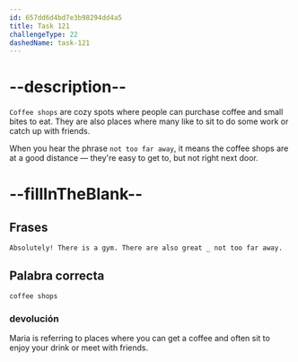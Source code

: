 ```yaml
---
id: 657dd6d4bd7e3b98294dd4a5
title: Task 121
challengeType: 22
dashedName: task-121
---
```


# --description--

`Coffee shops` are cozy spots where people can purchase coffee and small bites to eat. They are also places where many like to sit to do some work or catch up with friends.

When you hear the phrase `not too far away`, it means the coffee shops are at a good distance — they're easy to get to, but not right next door.

# --fillInTheBlank--

## Frases

`Absolutely! There is a gym. There are also great _ not too far away.`

## Palabra correcta

`coffee shops`

### devolución

Maria is referring to places where you can get a coffee and often sit to enjoy your drink or meet with friends.

